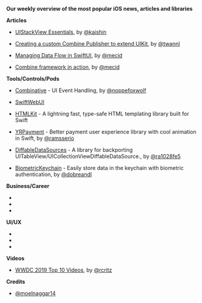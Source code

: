 **Our weekly overview of the most popular iOS news, articles and libraries**


**Articles**

* [UIStackView Essentials](https://nshipster.com/uistackview/), by [@kaishin](https://twitter.com/kaishin)

* [Creating a custom Combine Publisher to extend UIKit](https://www.avanderlee.com/swift/custom-combine-publisher/), by [@twannl](https://twitter.com/twannl)

* [Managing Data Flow in SwiftUI](https://mecid.github.io/2019/07/03/managing-data-flow-in-swiftui/), by [@mecid](https://twitter.com/mecid)

* [Combine framework in action](https://medium.com/snowdog-labs/combine-framework-in-action-part-2-63c7d652b32f), by [@mecid](https://twitter.com/mecid)

**Tools/Controls/Pods**

* [Combinative](https://github.com/noppefoxwolf/Combinative) - UI Event Handling, by [@noppefoxwolf](https://twitter.com/noppefoxwolf)

* [SwiftWebUI](https://github.com/SwiftWebUI/SwiftWebUI)

* [HTMLKit](https://github.com/vapor-community/HTMLKit) - A lightning fast, type-safe HTML templating library built for Swift

* [YRPayment](https://github.com/yassram/YRPayment) - Better payment user experience library with cool animation in Swift, by [@ramsserio](https://twitter.com/ramsserio)

* [DiffableDataSources](https://github.com/ra1028/DiffableDataSources) - A library for backporting UITableView/UICollectionViewDiffableDataSource., by [@ra1028fe5](https://twitter.com/ra1028fe5)

* [BiometricKeychain](https://github.com/appssemble/BiometricKeychain) - Easily store data in the keychain with biometric authentication, by [@dobreandl](https://twitter.com/dobreandl)

**Business/Career**

*
*
*

**UI/UX**

*
*
*

**Videos**

* [WWDC 2019 Top 10 Videos](https://www.raywenderlich.com/3868932-wwdc-2019-top-10-videos), by [@rcritz](https://twitter.com/rcritz)


**Credits**
 
* [@moelnaggar14](https://github.com/MoElnaggar14)
